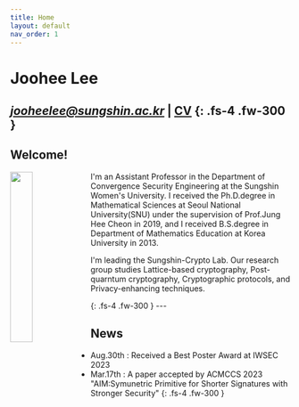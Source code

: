 ```yaml
---
title: Home
layout: default
nav_order: 1
---
```

# **Joohee Lee**
*jooheelee@sungshin.ac.kr*   \|   [CV](Joohee_Lee____Curriculum_Vitae_0908.pdf)
{: .fs-4 .fw-300 }
---
## Welcome!
<div>
    <img src="https://github.com/sungshincrypto/sungshincrypto.github.io/assets/143777085/85fb5360-3518-4651-910a-f7f2f5239a91" height="28%" width="28%" align="left"/>
        <p>I'm an Assistant Professor in the Department of Convergence Security Engineering at the Sungshin Women's University. I received the Ph.D.degree in Mathematical Sciences at Seoul National University(SNU) under the supervision of Prof.Jung Hee Cheon in 2019, and I received B.S.degree in Department of Mathematics Education at Korea University in 2013.</p>
    <p>I'm leading the Sungshin-Crypto Lab. Our research group studies Lattice-based cryptography, Post-quarntum cryptography, Cryptographic protocols, and Privacy-enhancing techniques.</p>
</div>
{: .fs-4 .fw-300 }
---

## News
- Aug.30th : Received a Best Poster Award at IWSEC 2023
- Mar.17th : A paper accepted by ACMCCS 2023
             "AIM:Symunetric Primitive for Shorter Signatures with Stronger Security"
{: .fs-4 .fw-300 }

[^1]: [It can take up to 10 minutes for changes to your site to publish after you push the changes to GitHub](https://docs.github.com/en/pages/setting-up-a-github-pages-site-with-jekyll/creating-a-github-pages-site-with-jekyll#creating-your-site).

[Just the Docs]: https://just-the-docs.github.io/just-the-docs/
[GitHub Pages]: https://docs.github.com/en/pages
[README]: https://github.com/just-the-docs/just-the-docs-template/blob/main/README.md
[Jekyll]: https://jekyllrb.com
[GitHub Pages / Actions workflow]: https://github.blog/changelog/2022-07-27-github-pages-custom-github-actions-workflows-beta/
[use this template]: https://github.com/just-the-docs/just-the-docs-template/generate
